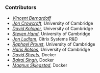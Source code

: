 ### Contributors

* [*Vincent Bernardoff*](https://github.com/vbmithr)
* [*Jon Crowcroft*](http://www.cl.cam.ac.uk/~jac22/), University of Cambridge
* [*David Kaloper*](https://github.com/pqwy), University of Cambridge
* [*Steven Hand*](http://www.cl.cam.ac.uk/~smh22/), University of Cambridge
* [*Jon Ludlam*](http://jon.recoil.org/), Citrix Systems R&D
* [*Raphael Proust*](http://www.cl.cam.ac.uk/~rp452/), University of Cambridge
* [*Haris Rotsos*](http://www.cl.cam.ac.uk/~cr409/), University of Cambridge
* [*David Sheets*](https://github.com/dsheets), Docker
* [*Balraj Singh*](https://github.com/balrajsingh), Docker
* [*Magnus Skjegstad*](http://www.skjegstad.com/), Docker
